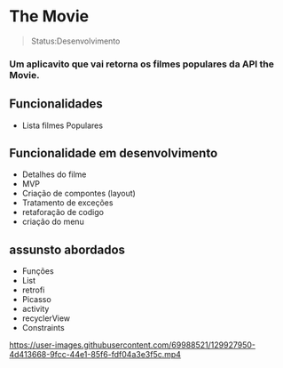 

<h1>The Movie</h1>

>Status:Desenvolvimento

### Um aplicavito que vai retorna os filmes populares da API the Movie.



## Funcionalidades

+ Lista filmes Populares

## Funcionalidade em desenvolvimento

+ Detalhes do filme
+ MVP
+ Criação de compontes (layout)
+ Tratamento de exceções 
+ retaforação de codigo
+ criação do menu

## assunsto abordados

+ Funções
+ List
+ retrofi
+ Picasso
+ activity
+ recyclerView
+ Constraints


https://user-images.githubusercontent.com/69988521/129927950-4d413668-9fcc-44e1-85f6-fdf04a3e3f5c.mp4

